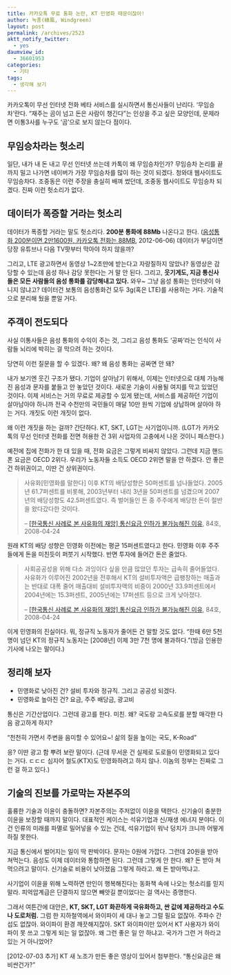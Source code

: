```yaml
---
title: 카카오톡 무료 통화 논란, KT 민영화 때문이잖아!
author: 녹풍(綠風, Windgreen)
layout: post
permalink: /archives/2523
aktt_notify_twitter:
  - yes
daumview_id:
  - 36601953
categories:
  - 기타
tags:
  - 생각해 보기
---
```

카카오톡이 무선 인터넷 전화 베타 서비스를 실시하면서 통신사들이 난리다. &#8216;무임승차&#8217;란다. &#8220;재주는 곰이 넘고 돈은 사람이 챙긴다&#8221;는 인상을 주고 싶은 모양인데, 문제라면 이통3사를 누구도 &#8216;곰&#8217;으로 보지 않는다 점이다.

## 무임승차라는 헛소리

일단, 내가 내 돈 내고 무선 인터넷 쓰는데 카톡이 왜 무임승차인가? 무임승차 논리를 끝까지 밀고 나가면 네이버가 가장 무임승차를 많이 하는 것이 되겠다. 청와대 웹사이트도 무임승차다. 조중동은 이런 주장을 충실히 배껴 썼던데, 조중동 웹사이트도 무임승차 되겠다. 진짜 이런 헛소리가 없다.

## 데이터가 폭증할 거라는 헛소리

데이터가 폭증할 거라는 말도 헛소리다. **200분 통화에 88Mb** 나온다고 한다. ([음성통화 200분이면 2만1600원, 카카오톡 전화는 88MB][1], 2012-06-06) 데이터가 부담이면 당장 유튜브나 다음 TV팟부터 막아야 하지 않을까?

그리고, LTE 광고하면서 동영상 1~2초만에 받는다고 자랑질하지 않았나? 동영상은 감당할 수 있는데 음성 하나 감당 못한다는 거 말 안 된다. 그리고, **웃기게도, 지금 통신사들은 모든 사람들의 음성 통화를 감당해내고 있다.** 와우~ 그냥 음성 통화는 인터넷이 아니지 않냐고? 데이터건 보통의 음성통화건 모두 3g(혹은 LTE)를 사용하는 거다. 기술적으로 분리해 뒀을 뿐일 거다.

## 주객이 전도되다

사실 이통사들은 음성 통화의 수익이 주는 것, 그리고 음성 통화도 &#8216;공짜&#8217;라는 인식이 사람들 뇌리에 박히는 걸 막으려 하는 것이다.

당연히 이런 질문을 할 수 있겠다. 왜? 왜 음성 통화는 공짜면 안 돼?

내가 보기엔 웃긴 구조가 됐다. 기업이 살아남기 위해서, 이제는 인터넷으로 대체 가능해진 음성과 문자를 붙들고 안 놓았던 것이다. 새로운 기술이 사용될 여지를 막고 있었던 것이다. 이제 서비스는 거의 무료로 제공할 수 있게 됐는데, 서비스를 제공하던 기업이 살아남아야 하니까 전국 수천만의 국민들이 매달 10만 원씩 기업에 상납하며 살아야 하는 거다. 개짓도 이런 개짓이 없다.

왜 이런 개짓을 하는 걸까? 간단하다. KT, SKT, LGT는 사기업이니까. (LGT가 카카오톡의 무선 인터넷 전화를 전면 허용한 건 3위 사업자의 고충에서 나온 것이니 패스한다.)

예전에 집에 전화가 한 대 있을 때, 전화 요금은 그렇게 비싸지 않았다. 그런데 지금 핸드폰 요금은 OECD 2위다. 우리가 노동자들 소득도 OECD 2위면 말을 안 하겠다. 안 좋은 건 하위권이고, 이딴 건 상위권이다.

> 사유화[민영화를 말한다] 이후 KT의 배당성향은 50퍼센트를 넘나들었다. 2005년 61.7퍼센트를 비롯해, 2003년부터 내리 3년을 50퍼센트를 넘겼으며 2007년의 배당성향도 42.5퍼센트였다. 즉 벌어들인 돈 중 주주에게 배당한 돈이 절반을 왔다갔다한 것이다.
> 
> &#8211; [[한국통신 사례로 본 사유화의 재앙] 통신요금 인하가 불가능해진 이유][2], 84호, 2008-04-24

원래 KT의 배당 성향은 민영화 이전에는 평균 15퍼센트였다고 한다. 민영화 이후 주주들에게 돈을 미친듯이 퍼붓기 시작했다. 반면 투자에 들어간 돈은 줄었다.

> 사회공공성을 위해 다소 과잉이다 싶을 만큼 많았던 투자는 급속히 줄어들었다. 사유화가 이루어진 2002년을 전후해서 KT의 설비투자액은 급팽창하는 매출과는 반대로 대폭 줄어 매출대비 설비투자액의 비중이 2000년 33.9퍼센트에서 2004년에는 15.3퍼센트, 2005년에는 17퍼센트 등으로 크게 낮아졌다.
> 
> &#8211; [[한국통신 사례로 본 사유화의 재앙] 통신요금 인하가 불가능해진 이유][2], 84호, 2008-04-24

이게 민영화의 진실이다. 뭐, 정규직 노동자가 줄어든 건 말할 것도 없다. &#8220;한때 6만 5천 명이 넘던 KT의 정규직 노동자는 [2008년] 이제 3만 7천 명에 불과하다.&#8221;(방금 인용한 기사에 나오는 말이다.)

## 정리해 보자

*   민영화로 낮아진 건? 설비 투자와 정규직. 그리고 공공성 되겠다.
*   민영화로 높아진 건? 요금, 주주 배당금, 광고비

통신은 기간산업이다. 그런데 광고를 한다. 미친. 왜? 국도랑 고속도로를 분할 매각한 다음 광고하게 하지?

&#8220;천천히 가면서 주변을 음미할 수 있어요~! 삶의 질을 높이는 국도, K-Road&#8221;

응? 이딴 광고 함 뿌려 보란 말이다. (근데 무서운 건 실제로 도로들이 민영화되고 있다는 거다. ㄷㄷㄷ 심지어 철도(KTX)도 민영화하려고 하지 않나. 이놈의 정부는 진짜로 그런 걸 하고 있다.)

## 기술의 진보를 가로막는 자본주의

훌륭한 기술과 이윤이 충돌하면? 자본주의는 주저없이 이윤을 택한다. 신기술이 충분한 이윤을 보장할 때까지 말이다. 대표적인 케이스는 석유기업과 신/재생 에너지 분야다. 이건 인류의 미래를 파멸로 밀어넣을 수 있는 건데, 석유기업이 워낙 덩치가 크니까 어떻게 하질 못한다.

지금 통신에서 벌어지는 일이 딱 판박이다. 문자는 0원에 가깝다. 그런데 20원을 받아 쳐먹는다. 음성도 이제 데이터와 통합하면 된다. 그런데 그렇게 안 한다. 왜? 돈 받아 쳐먹으려고 말이다. 신기술로 비용이 낮아졌음 그렇게 하라고. 왜 돈 받아먹냐고.

사기업이 이윤을 위해 노력하면 만인이 행복해진다는 동화책 속에 나오는 헛소리를 믿지 말라. 피억압계급은 단결하지 않으면 빼앗길 뿐이었다는 걸 역사는 증명한다.

그래서 여튼간에 대안은, **KT, SKT, LGT 화끈하게 국유화하고, 싼 값에 제공하라고 수도나 도로처럼.** 그럼 한 지하철역에서 와이파이 세 대나 놓고 그럴 필요 없잖아. 주파수 간섭도 없잖아. 와이파이 환경 깨끗해지잖아. SKT 와이파이만 있어서 KT 사용자가 와이파이 못 쓰고 그렇게 되는 일 없잖아. 왜 그런 좋은 일 안 하냐고. 국가가 그런 거 하라고 있는 거 아니었어?

[2012-07-03 추가] KT 새 노조가 만든 좋은 영상이 있어서 첨부한다. “통신요금은 왜 비싼건가?”

<div class="video-container">
  <div class="video-container__inner">
  </div>
</div>

 [1]: http://www.mediatoday.co.kr/news/articleView.html?idxno=102953
 [2]: http://left21.com/article/5234